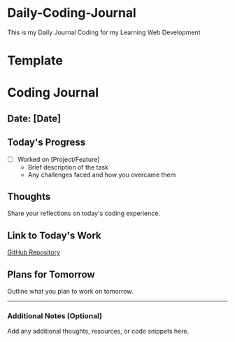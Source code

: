 # Daily-Coding-Journal

This is my Daily Journal Coding for my Learning Web Development

# Template

# Coding Journal

## Date: [Date]

## Today's Progress

- [ ] Worked on [Project/Feature]
  - Brief description of the task
  - Any challenges faced and how you overcame them

## Thoughts

Share your reflections on today's coding experience.

## Link to Today's Work

[GitHub Repository](link_to_your_repo)

## Plans for Tomorrow

Outline what you plan to work on tomorrow.

---

### Additional Notes (Optional)

Add any additional thoughts, resources, or code snippets here.
